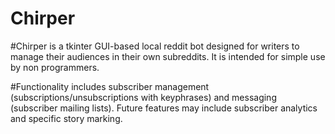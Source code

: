 # Chirper

#Chirper is a tkinter GUI-based local reddit bot designed for writers to manage their audiences in their own subreddits. It is intended for simple use by non programmers.

#Functionality includes subscriber management (subscriptions/unsubscriptions with keyphrases) and messaging (subscriber mailing lists). Future features may include subscriber analytics and specific story marking.
